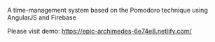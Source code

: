A time-management system based on the Pomodoro technique using AngularJS and Firebase

Please visit demo: https://epic-archimedes-6e74e8.netlify.com/
